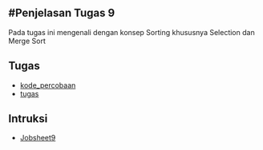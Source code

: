 #Penjelasan Tugas 9
-------------------

Pada tugas ini mengenali dengan konsep Sorting khususnya Selection dan Merge Sort


Tugas
-----

* [kode_percobaan](./kode_percobaan/)
* [tugas](./tugas/)


Intruksi
--------

* [Jobsheet9](../Intruksi/)
